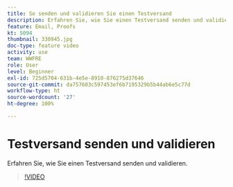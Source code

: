 ```yaml
---
title: So senden und validieren Sie einen Testversand
description: Erfahren Sie, wie Sie einen Testversand senden und validieren.
feature: Email, Proofs
kt: 5094
thumbnail: 330945.jpg
doc-type: feature video
activity: use
team: WWFRE
role: User
level: Beginner
exl-id: 725d5704-631b-4e5e-8910-876275d37646
source-git-commit: da757603c597453ef6b7195329b5b44ab6e5c77d
workflow-type: ht
source-wordcount: '27'
ht-degree: 100%

---
```


# Testversand senden und validieren

Erfahren Sie, wie Sie einen Testversand senden und validieren.

>[!VIDEO](https://video.tv.adobe.com/v/330945)
